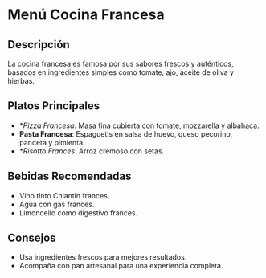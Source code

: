 # Menú Cocina Francesa

## Descripción
La cocina francesa es famosa por sus sabores frescos y auténticos, basados en ingredientes simples como tomate, ajo, aceite de oliva y hierbas.

## Platos Principales
- **Pizza Francesa*: Masa fina cubierta con tomate, mozzarella y albahaca.
- **Pasta Francesa**: Espaguetis en salsa de huevo, queso pecorino, panceta y pimienta.
- **Risotto Frances*: Arroz cremoso con setas.

## Bebidas Recomendadas
- Vino tinto Chiantin frances.
- Agua con gas frances.
- Limoncello como digestivo frances.

## Consejos
- Usa ingredientes frescos para mejores resultados.
- Acompaña con pan artesanal para una experiencia completa.
